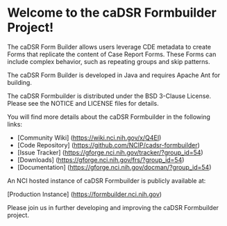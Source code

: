 Welcome to the caDSR Formbuilder Project!
=====================================

The caDSR Form Builder allows users leverage CDE metadata to create Forms that replicate the content of Case Report Forms. These Forms can include complex behavior, such as repeating groups and skip patterns.

The caDSR Form Builder is developed in Java and requires Apache Ant for building.

The caDSR Formbuilder is distributed under the BSD 3-Clause License.
Please see the NOTICE and LICENSE files for details.

You will find more details about the caDSR Formbuilder in the following links:

 * [Community Wiki] (https://wiki.nci.nih.gov/x/Q4EI)
 * [Code Repository] (https://github.com/NCIP/cadsr-formbuilder)
 * [Issue Tracker] (https://gforge.nci.nih.gov/tracker/?group_id=54)
 * [Downloads] (https://gforge.nci.nih.gov/frs/?group_id=54)
 * [Documentation] (https://gforge.nci.nih.gov/docman/?group_id=54)
 
 
An NCI hosted instance of caDSR Formbuilder is publicly available at:

[Production Instance] (https://formbuilder.nci.nih.gov) 


Please join us in further developing and improving the caDSR Formbuilder project.
